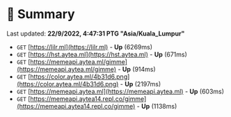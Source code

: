 # 📖 Summary
Last updated: **22/9/2022, 4:47:31 PTG "Asia/Kuala_Lumpur"**

- `GET` [https://lilr.ml](https://lilr.ml) - **Up** (6269ms)
- `GET` [https://hst.aytea.ml](https://hst.aytea.ml) - **Up** (671ms)
- `GET` [https://memeapi.aytea.ml/gimme](https://memeapi.aytea.ml/gimme) - **Up** (914ms)
- `GET` [https://color.aytea.ml/4b31d6.png](https://color.aytea.ml/4b31d6.png) - **Up** (2197ms)
- `GET` [https://memeapi.aytea.ml](https://memeapi.aytea.ml) - **Up** (603ms)
- `GET` [https://memeapi.aytea14.repl.co/gimme](https://memeapi.aytea14.repl.co/gimme) - **Up** (1138ms)
